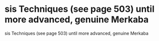 # sis Techniques (see page 503) until more advanced, genuine Merkaba

sis Techniques (see page 503) until more advanced, genuine Merkaba